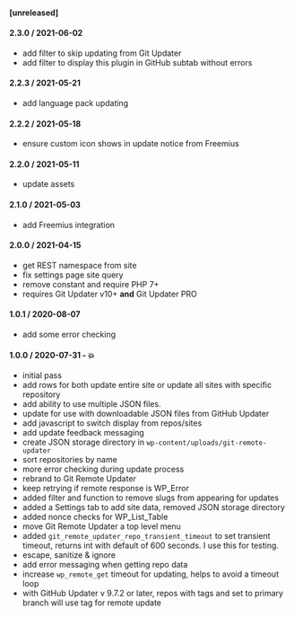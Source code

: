 #### [unreleased]

#### 2.3.0 / 2021-06-02
* add filter to skip updating from Git Updater
* add filter to display this plugin in GitHub subtab without errors

#### 2.2.3 / 2021-05-21
* add language pack updating

#### 2.2.2 / 2021-05-18
* ensure custom icon shows in update notice from Freemius

#### 2.2.0 / 2021-05-11
* update assets

#### 2.1.0 / 2021-05-03
* add Freemius integration

#### 2.0.0 / 2021-04-15
* get REST namespace from site
* fix settings page site query
* remove constant and require PHP 7+
* requires Git Updater v10+ **and** Git Updater PRO

#### 1.0.1 / 2020-08-07
* add some error checking

#### 1.0.0 / 2020-07-31 - 💥
* initial pass
* add rows for both update entire site or update all sites with specific repository
* add ability to use multiple JSON files.
* update for use with downloadable JSON files from GitHub Updater
* add javascript to switch display from repos/sites
* add update feedback messaging
* create JSON storage directory in `wp-content/uploads/git-remote-updater`
* sort repositories by name
* more error checking during update process
* rebrand to Git Remote Updater
* keep retrying if remote response is WP_Error
* added filter and function to remove slugs from appearing for updates
* added a Settings tab to add site data, removed JSON storage directory
* added nonce checks for WP_List_Table
* move Git Remote Updater a top level menu
* added `git_remote_updater_repo_transient_timeout` to set transient timeout, returns int with default of 600 seconds. I use this for testing.
* escape, sanitize & ignore
* add error messaging when getting repo data
* increase `wp_remote_get` timeout for updating, helps to avoid a timeout loop
* with GitHub Updater v 9.7.2 or later, repos with tags and set to primary branch will use tag for remote update
